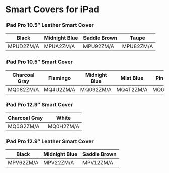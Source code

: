 # Smart Covers for iPad

### iPad Pro 10.5″ Leather Smart Cover

| Black | Midnight Blue | Saddle Brown | Taupe |
|-----|-----|-----|-----|
| MPUD2ZM/A | MPUA2ZM/A | MPU92ZM/A | MPU82ZM/A |

### iPad Pro 10.5″ Smart Cover

| Charcoal Gray | Flamingo | Midnight Blue | Mist Blue | Pink Sand | Pollen | White |
|-----|-----|-----|-----|-----|-----|-----|
| MQ082ZM/A | MQ4U2ZM/A | MQ092ZM/A | MQ4T2ZM/A | MQ0E2ZM/A | MQ4V2ZM/A | MPQM2ZM/A |

### iPad Pro 12.9″ Smart Cover

| Charcoal Gray | White |
|-----|-----|
| MQ0G2ZM/A | MQ0H2ZM/A |

### iPad Pro 12.9″ Leather Smart Cover

| Black | Midnight Blue | Saddle Brown |
|-----|-----|-----|
| MPV62ZM/A | MPV22ZM/A | MPV12ZM/A |

